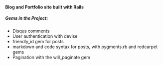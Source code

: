 
#### Blog and Portfolio site built with Rails

##### Gems in the Project:

 - Disqus comments
 - User authentication with devise
 - friendly_id gem for posts
 - markdown and code syntax for posts, with pygments.rb and redcarpet gems
 - Pagination with the will_paginate gem


